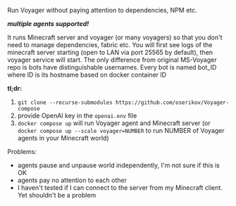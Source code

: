 Run Voyager without paying attention to dependencies, NPM etc. 

***multiple agents supported!***


It runs Minecraft server and voyager (or many voyagers) so that you don't need to manage dependencies, fabric etc.
You will first see logs of the minecraft server starting (open to LAN via port 25565 by default), then voyager service will start.
The only difference from original MS-Voyager repo is bots have distinguishable usernames. Every bot is named bot_ID where ID is its hostname based on docker container ID

**tl;dr:**
1. `git clone --recurse-submodules https://github.com/oserikov/Voyager-compose`
2. provide OpenAI key in the `openai.env` file
3. `docker compose up` will run Voyager agent and Minecraft server (or `docker compose up --scale voyager=NUMBER` to run NUMBER of Voyager agents in your Minecraft world)

Problems: 
- agents pause and unpause world independently, I'm not sure if this is OK
- agents pay no attention to each other
- I haven't tested if I can connect to the server from my Minecraft client. Yet shouldn't be a problem

